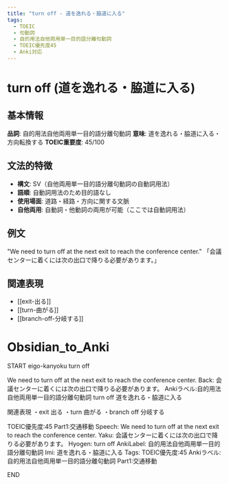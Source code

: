 ```yaml
---
title: "turn off - 道を逸れる・脇道に入る"
tags:
  - TOEIC
  - 句動詞
  - 自的用法自他両用単一目的語分離句動詞
  - TOEIC優先度45
  - Anki対応
---
```


# turn off (道を逸れる・脇道に入る)

## 基本情報
**品詞**: 自的用法自他両用単一目的語分離句動詞
**意味**: 道を逸れる・脇道に入る・方向転換する
**TOEIC重要度**: 45/100

## 文法的特徴
- **構文**: SV（自他両用単一目的語分離句動詞の自動詞用法）
- **語順**: 自動詞用法のため目的語なし
- **使用場面**: 道路・経路・方向に関する文脈
- **自他両用**: 自動詞・他動詞の両用が可能（ここでは自動詞用法）

## 例文
"We need to turn off at the next exit to reach the conference center."
「会議センターに着くには次の出口で降りる必要があります。」

## 関連表現
- [[exit-出る]]
- [[turn-曲がる]]
- [[branch-off-分岐する]]

# Obsidian_to_Anki
START
eigo-kanyoku
turn off

We need to turn off at the next exit to reach the conference center.
Back: 
会議センターに着くには次の出口で降りる必要があります。
Ankiラベル:自的用法自他両用単一目的語分離句動詞
turn off
道を逸れる・脇道に入る

関連表現
・exit 出る
・turn 曲がる
・branch off 分岐する

TOEIC優先度:45
Part1:交通移動
Speech: We need to turn off at the next exit to reach the conference center.
Yaku: 会議センターに着くには次の出口で降りる必要があります。
Hyogen: turn off
AnkiLabel: 自的用法自他両用単一目的語分離句動詞
Imi: 道を逸れる・脇道に入る
Tags: TOEIC優先度:45 Ankiラベル:自的用法自他両用単一目的語分離句動詞 Part1:交通移動
<!--ID: 1753084193281-->
END 